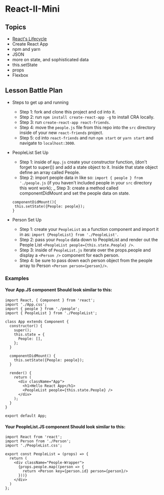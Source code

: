 # React-II-Mini

## Topics

* [React's Lifecycle](https://tylermcginnis.com/an-introduction-to-life-cycle-events-in-react-js/)
* Create React App
* npm and yarn
* JSON
* more on state, and sophisticated data
* this.setState
* props
* Flexbox

## Lesson Battle Plan 

- Steps to get up and running
  - Step 1: fork and clone this project and cd into it.
  - Step 2: run `npm install create-react-app -g` to install CRA locally.
  - Step 3: run `create-react-app react-friends`.
  - Step 4: move the `people.js` file from this repo into the `src` directory inside of your new `react-friends` project.
  - Step 5: cd into `react-friends` and run `npm start` or `yarn start` and navigate to `localhost:3000`.

- PeopleList Set Up
  - Step 1: inside of `App.js` create your constructor function, (don't forget to super()) and add a state object to it. Inside that state object define an array called People.
  - Step 2: import people data in like so: `import { people } from './people.js` (if you haven't included people in your `src` directory this wont work);
  _ Step 3: create a method called componentDidMount and set the people data on state.
  
  ```
  componentDidMount(){ 
   this.setState({People: people});
  }
  ```

- Person Set Up
  - Step 1: create your `PeopleList` as a function component and import it in as: `import {PeopleList} from './PeopleList'`.
  - Step 2: pass your `People` data down to PeopleList and render out the People List `<PeopleList people={this.state.People} />`.
  - Step 3: inside of `PeopleList.js` iterate over the props.people and display a `<Person />` component for each person. 
  - Step 4: be sure to pass down each person object from the people array to Person `<Person person={person}/>`.


### Examples
#### Your App.JS component Should look similar to this:
```
import React, { Component } from 'react';
import './App.css';
import { people } from './people';
import { PeopleList } from './PeopleList';

class App extends Component {
  constructor() {
    super();
    this.state = {
      People: [],
    };
  }

  componentDidMount() {
    this.setState({People: people});
  }

  render() {
    return (
      <div className="App">
        <h1>Hello React App</h1>
        <PeopleList people={this.state.People} /> 
      </div>
    );
  }
}

export default App;

```

#### Your PeopleList.JS component Should look similar to this:

```
import React from 'react';
import Person from './Person';
import './PeopleList.css';

export const PeopleList = (props) => {
  return (
    <div className="People-Wrapper">
      {props.people.map((person => {
        return <Person key={person.id} person={person}/> 
      }))}
    </div>
  )
};
```